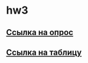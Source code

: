 # hw3
## [Ссылка на опрос](https://docs.google.com/forms/d/1nJ2UnNl2dq_I59u2u-9mTkqX2ONNklydmBvGfdBkgRg/edit?usp=sharing)
## [Ссылка на таблицу](https://docs.google.com/spreadsheets/d/1uxvh7atnOdxmfiJJd4H02fzywJpq287f2SD5lRc8aY4/edit#gid=1414859403&fvid=1828730757)
